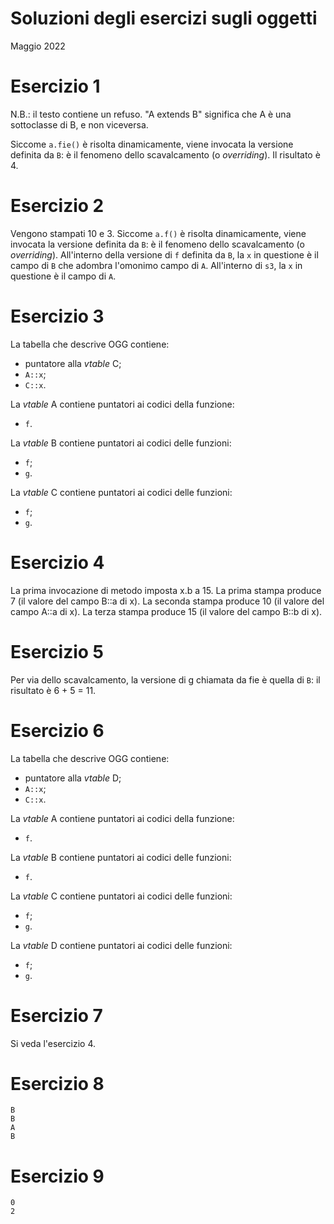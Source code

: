 # Soluzioni degli esercizi sugli oggetti

Maggio 2022

# Esercizio 1

N.B.: il testo contiene un refuso. "A extends B" significa che A è una
sottoclasse di B, e non viceversa.

Siccome `a.fie()` è risolta dinamicamente, viene invocata la versione definita
da `B`: è il fenomeno dello scavalcamento (o _overriding_). Il risultato è 4.

# Esercizio 2

Vengono stampati 10 e 3.
Siccome `a.f()` è risolta dinamicamente, viene invocata la versione definita
da `B`: è il fenomeno dello scavalcamento (o _overriding_). All'interno della
versione di `f` definita da `B`, la `x` in questione è il campo di `B` che
adombra l'omonimo campo di `A`. All'interno di `s3`, la `x` in questione è il
campo di `A`.

# Esercizio 3

La tabella che descrive OGG contiene:

- puntatore alla _vtable_ C;
- `A::x`;
- `C::x`.

La _vtable_ A contiene puntatori ai codici della funzione:

- `f`.

La _vtable_ B contiene puntatori ai codici delle funzioni:

- `f`;
- `g`.

La _vtable_ C contiene puntatori ai codici delle funzioni:

- `f`;
- `g`.

# Esercizio 4

La prima invocazione di metodo imposta x.b a 15.
La prima stampa produce 7 (il valore del campo B::a di x).
La seconda stampa produce 10 (il valore del campo A::a di x).
La terza stampa produce 15 (il valore del campo B::b di x).

# Esercizio 5

Per via dello scavalcamento, la versione di g chiamata da fie è quella di `B`:
il risultato è 6 + 5 = 11.

# Esercizio 6

La tabella che descrive OGG contiene:

- puntatore alla _vtable_ D;
- `A::x`;
- `C::x`.

La _vtable_ A contiene puntatori ai codici della funzione:

- `f`.

La _vtable_ B contiene puntatori ai codici delle funzioni:

- `f`.

La _vtable_ C contiene puntatori ai codici delle funzioni:

- `f`;
- `g`.

La _vtable_ D contiene puntatori ai codici delle funzioni:

- `f`;
- `g`.

# Esercizio 7

Si veda l'esercizio 4.

# Esercizio 8

```
B
B
A
B
```

# Esercizio 9

```
0
2
```

